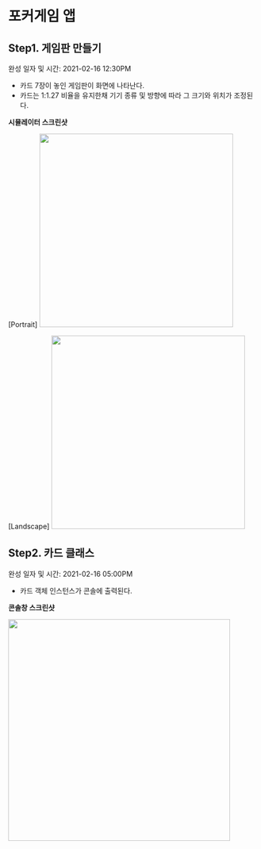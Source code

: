 # 포커게임 앱

## Step1. 게임판 만들기
완성 일자 및 시간: 2021-02-16 12:30PM

* 카드 7장이 놓인 게임판이 화면에 나타난다.
* 카드는 1:1.27 비율을 유지한채 기기 종류 및 방향에 따라 그 크기와 위치가 조정된다.

**시뮬레이터 스크린샷**

[Portrait]
<img src="https://user-images.githubusercontent.com/56751259/108019046-b28fc200-705c-11eb-94ac-5a638546ad09.png" width=390>

[Landscape]
<img src="https://user-images.githubusercontent.com/56751259/108019125-d81ccb80-705c-11eb-928e-c0b568ba0232.png" height=390>

## Step2. 카드 클래스
완성 일자 및 시간: 2021-02-16 05:00PM

* 카드 객체 인스턴스가 콘솔에 출력된다.

**콘솔창 스크린샷**

<img width="447" src="https://user-images.githubusercontent.com/56751259/108035080-cac20a00-7079-11eb-87fd-b96d91815d66.png">
